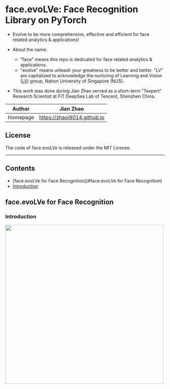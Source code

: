 # face.evoLVe: Face Recognition Library on PyTorch

* Evolve to be more comprehensive, effective and efficient for face related analytics \& applications!

* About the name:
  * "face" means this repo is dedicated for face related analytics \& applications.
  * "evolve" means unleash your greatness to be better and better. "LV" are capitalized to acknowledge the nurturing of Learning and Vision ([LV](http://www.lv-nus.org)) group, Nation University of Singapore (NUS).
  
 * This work was done during Jian Zhao served as a short-term "Texpert" Research Scientist at FiT DeepSea Lab of Tencent, Shenzhen China.

|Author|Jian Zhao|
|---|---
|Homepage|https://zhaoj9014.github.io

## License

The code of face.evoLVe is released under the MIT License.

****
## Contents
* [face.evoLVe for Face Recognition](#face.evoLVe for Face Recognition)
* [Introduction](#Introduction)

## face.evoLVe for Face Recognition

### Introduction

<img src="https://github.com/ZhaoJ9014/face.evoLVe.PyTorch/blob/master/disp/Fig1.png" width="500px"/>
